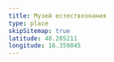 ```yaml
---
title: Музей естествознания
type: place
skipSitemap: true
latitude: 48.205211
longitude: 16.359845
---
```

